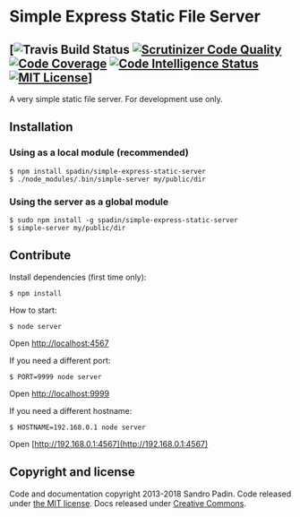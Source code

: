 # Simple Express Static File Server 
## [![Travis Build Status](https://travis-ci.org/McAngelo/sharp-services-api.svg?branch=master) [![Scrutinizer Code Quality](https://scrutinizer-ci.com/g/McAngelo/sharp-services-api/badges/quality-score.png?b=master)](https://scrutinizer-ci.com/g/McAngelo/sharp-services-api/?branch=master) [![Code Coverage](https://scrutinizer-ci.com/g/McAngelo/sharp-services-api/badges/coverage.png?b=master)](https://scrutinizer-ci.com/g/McAngelo/sharp-services-api/?branch=master) [![Code Intelligence Status](https://scrutinizer-ci.com/g/McAngelo/sharp-services-api/badges/code-intelligence.svg?b=master)](https://scrutinizer-ci.com/code-intelligence) [![MIT License](http://img.shields.io/:license-mit-blue.svg?style=flat-square)](http://badges.mit-license.org)]

A very simple static file server. For development use only.

## Installation


### Using as a local module (recommended)

    $ npm install spadin/simple-express-static-server
    $ ./node_modules/.bin/simple-server my/public/dir


### Using the server as a global module

    $ sudo npm install -g spadin/simple-express-static-server
    $ simple-server my/public/dir
    
## Contribute

Install dependencies (first time only):

    $ npm install

How to start:

    $ node server

Open [http://localhost:4567](http://localhost:4567)

If you need a different port:

    $ PORT=9999 node server

Open [http://localhost:9999](http://localhost:9999)

If you need a different hostname:

    $ HOSTNAME=192.168.0.1 node server

Open [http://192.168.0.1:4567](http://192.168.0.1:4567)

## Copyright and license

Code and documentation copyright 2013-2018 Sandro Padin. Code released under [the MIT license](https://github.com/twbs/bootstrap/blob/master/LICENSE). Docs released under [Creative Commons](https://github.com/twbs/bootstrap/blob/master/docs/LICENSE).



